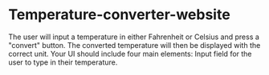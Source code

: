 # Temperature-converter-website
The user will input a temperature in either Fahrenheit or Celsius and press a "convert" button. The converted temperature will then be displayed with the correct unit.  Your UI should include four main elements:  Input field for the user to type in their temperature.
